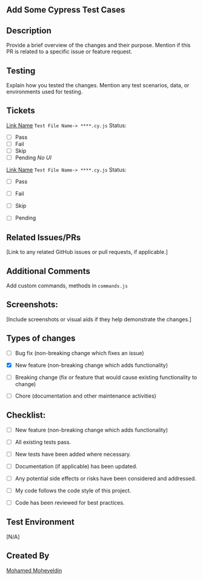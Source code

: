 <!---  Pull Request Title: -->
## Add Some Cypress Test Cases


## Description
Provide a brief overview of the changes and their purpose. Mention if this PR is related to a specific issue or feature request.


## Testing
Explain how you tested the changes. Mention any test scenarios, data, or environments used for testing.


## Tickets
[Link Name](https://.......) 
`Test File Name-> ****.cy.js`
Status:
- [ ] Pass
- [ ] Fail
- [ ] Skip
- [ ] Pending _No UI_

[Link Name](https://.......) 
`Test File Name-> ****.cy.js`
Status:
- [ ] Pass
- [ ] Fail
- [ ] Skip
- [ ] Pending  


## Related Issues/PRs
[Link to any related GitHub issues or pull requests, if applicable.]

## Additional Comments
Add custom commands, methods in `commands.js`


## Screenshots:
[Include screenshots or visual aids if they help demonstrate the changes.]


## Types of changes
- [ ] Bug fix (non-breaking change which fixes an issue)
- [x] New feature (non-breaking change which adds functionality)
- [ ] Breaking change (fix or feature that would cause existing functionality to change)
- [ ] Chore (documentation and other maintenance activities)


## Checklist:
<!--- If you're unsure about any of these, don't hesitate to ask. We're here to help! -->
- [ ] New feature (non-breaking change which adds functionality)
- [ ] All existing tests pass.
- [ ] New tests have been added where necessary.
- [ ] Documentation (if applicable) has been updated.
- [ ] Any potential side effects or risks have been considered and addressed.
- [ ] My code follows the code style of this project.
- [ ] Code has been reviewed for best practices.


## Test Environment
[N/A]


## Created By 
[Mohamed Moheyeldin](https://github.com/mohamedmoheyeldin)